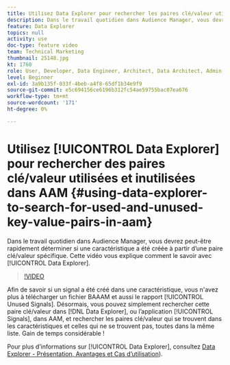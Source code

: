 ```yaml
---
title: Utilisez Data Explorer pour rechercher les paires clé/valeur utilisées et inutilisées
description: Dans le travail quotidien dans Audience Manager, vous devrez peut-être rapidement déterminer si une caractéristique a été créée à partir d’une paire clé/valeur spécifique. Cette vidéo vous explique comment le savoir avec Data Explorer.
feature: Data Explorer
topics: null
activity: use
doc-type: feature video
team: Technical Marketing
thumbnail: 25148.jpg
kt: 1760
role: User, Developer, Data Engineer, Architect, Data Architect, Admin, Leader
level: Beginner
exl-id: 3a9b135f-033f-4beb-a4f8-65df1b34e9f9
source-git-commit: e5c694156ce6196b312fc54ae59755bac07ea676
workflow-type: tm+mt
source-wordcount: '171'
ht-degree: 0%

---
```


# Utilisez [!UICONTROL Data Explorer] pour rechercher des paires clé/valeur utilisées et inutilisées dans AAM {#using-data-explorer-to-search-for-used-and-unused-key-value-pairs-in-aam}

Dans le travail quotidien dans Audience Manager, vous devrez peut-être rapidement déterminer si une caractéristique a été créée à partir d’une paire clé/valeur spécifique. Cette vidéo vous explique comment le savoir avec [!UICONTROL Data Explorer].

>[!VIDEO](https://video.tv.adobe.com/v/25148/?quality=12)

Afin de savoir si un signal a été créé dans une caractéristique, vous n&#39;avez plus à télécharger un fichier BAAAM et aussi le rapport [!UICONTROL Unused Signals]. Désormais, vous pouvez simplement rechercher cette paire clé/valeur dans [!DNL Data Explorer], ou l’application [!UICONTROL Signals], dans AAM, et rechercher les paires clé/valeur qui se trouvent dans les caractéristiques et celles qui ne se trouvent pas, toutes dans la même liste. Gain de temps considérable !

Pour plus d’informations sur [!UICONTROL Data Explorer], consultez [Data Explorer - Présentation, Avantages et Cas d’utilisation](https://experienceleague.adobe.com/docs/audience-manager/user-guide/features/data-explorer/data-explorer-overview.html?lang=fr)).
